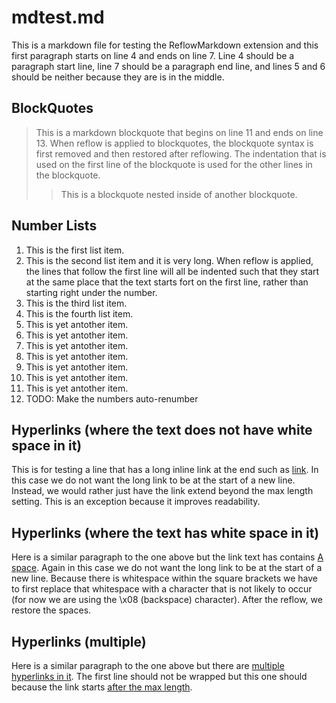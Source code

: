mdtest.md 
=========
 
This is a markdown file for testing the ReflowMarkdown extension and this first paragraph starts on line 4 and ends on line 7. Line 4 should be a
paragraph start line, line 7 should be a paragraph end line, and lines 5 and 6
should be neither because 
they are is in the middle.

BlockQuotes
-----------
  > This is a markdown blockquote that begins on line 11 and ends on line 13. When reflow is applied to
  > blockquotes, the blockquote syntax is  first removed and then restored after reflowing.  The indentation 
  > that is used on the first line of the blockquote is used for the other lines in the blockquote. 
  > > This is a blockquote nested
  > > inside of another blockquote.
  
Number Lists
------------
01. This is the first list item.
02. This is the second list item and it is very long.  When reflow is applied, the lines that follow
the first line will all be indented such that they start at the same place that the text starts fort
on the first line, rather than starting right under the number.
02. This is the third list item.
03. This is the fourth list item.
04. This is yet antother item.
05. This is yet antother item.
06. This is yet antother item.
07. This is yet antother item.
08. This is yet antother item.
09. This is yet antother item. 
10. This is yet antother item.
11. TODO: Make the numbers auto-renumber

Hyperlinks (where the text does not have white space in it)
-----------------------------------------------------------
This is for testing a line that has a long inline link at the end such as [link](http://www.somelonglink.com/a/b/c/1/2/3). 
In this case we do not want the long link to be at the start of a new line. 
Instead, we would rather just have the link extend beyond the max length 
setting. This is an exception because it improves readability. 

Hyperlinks (where the text has white space in it)
-------------------------------------------------
Here is a similar paragraph to the one above but the link text has contains [A space](http://www.somelonglink.com/a/b/c/1/2/3). 
Again in this case we do not want the long link to be at the start of a new 
line. Because there is whitespace within the square brackets we have to first 
replace that whitespace with a character that is not likely to occur (for now 
we are using the \x08 (backspace) character). After the reflow, we restore the 
spaces. 

Hyperlinks (multiple)
-------------------------------------------------
Here is a similar paragraph to the one above but there are [multiple hyperlinks in it](http://www.somelonglink.com/a/b/c/1/2/3). 
The first line should not be wrapped but this one should because the link starts [after the max length](http://www.somelonglink.com/a/b/c/1/2/3). 